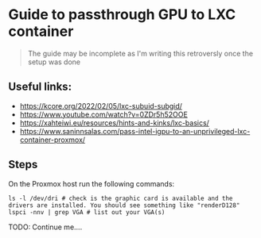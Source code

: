 # Guide to passthrough GPU to LXC container

> The guide may be incomplete as I'm writing this retroversly once the setup was done

## Useful links:
- https://kcore.org/2022/02/05/lxc-subuid-subgid/
- https://www.youtube.com/watch?v=0ZDr5h52OOE
- https://xahteiwi.eu/resources/hints-and-kinks/lxc-basics/
- https://www.saninnsalas.com/pass-intel-igpu-to-an-unprivileged-lxc-container-proxmox/

## Steps

On the Proxmox host run the following commands:

```
ls -l /dev/dri # check is the graphic card is available and the drivers are installed. You should see something like "renderD128"
lspci -nnv | grep VGA # list out your VGA(s)
```

TODO: Continue me....